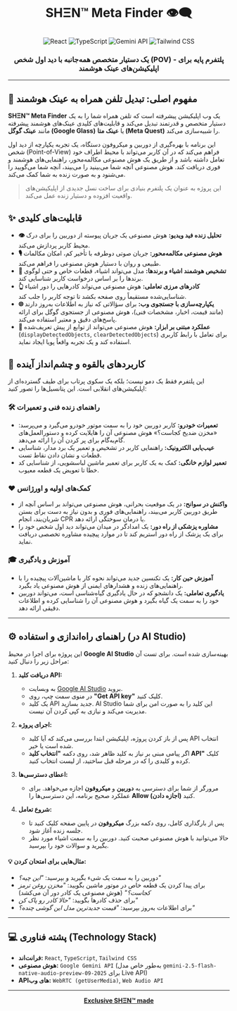 # <p align="center">SHΞN™ Meta Finder 👁️‍🗨️</p>
<p align="center">
  <img src="https://img.shields.io/badge/React-20232A?style=for-the-badge&logo=react&logoColor=61DAFB" alt="React" />
  <img src="https://img.shields.io/badge/TypeScript-007ACC?style=for-the-badge&logo=typescript&logoColor=white" alt="TypeScript" />
  <img src="https://img.shields.io/badge/Google%20Gemini-4285F4?style=for-the-badge&logo=google&logoColor=white" alt="Gemini API" />
  <img src="https://img.shields.io/badge/Tailwind_CSS-38B2AC?style=for-the-badge&logo=tailwind-css&logoColor=white" alt="Tailwind CSS" />
</p>

<h3 align="center">یک دستیار متخصص همه‌جانبه با دید اول شخص (POV) - پلتفرم پایه برای اپلیکیشن‌های عینک هوشمند</h3>

---

## 🎯 **مفهوم اصلی: تبدیل تلفن همراه به عینک هوشمند**

**SHΞN™ Meta Finder** یک وب اپلیکیشن پیشرفته است که تلفن همراه شما را به یک دستیار متخصص و قدرتمند تبدیل می‌کند و قابلیت‌های کلیدی عینک‌های هوشمند پیشرفته مانند **عینک گوگل (Google Glass)** یا **عینک متا (Meta Quest)** را شبیه‌سازی می‌کند.

این برنامه با بهره‌گیری از دوربین و میکروفون دستگاه، یک تجربه یکپارچه از دید اول شخص (Point-of-View) فراهم می‌کند که در آن کاربر می‌تواند با محیط اطراف خود تعامل داشته باشد و از طریق یک هوش مصنوعی مکالمه‌محور، راهنمایی‌های هوشمند و فوری دریافت کند. هوش مصنوعی آنچه شما می‌بینید را می‌بیند، آنچه شما می‌گویید را می‌شنود و به صورت زنده به شما کمک می‌کند.

> این پروژه به عنوان یک پلتفرم بنیادی برای ساخت نسل جدیدی از اپلیکیشن‌های واقعیت افزوده و دستیار زنده عمل می‌کند.

## ✨ **قابلیت‌های کلیدی**

- **👁️ تحلیل زنده فید ویدیو:** هوش مصنوعی یک جریان پیوسته از دوربین را برای درک محیط کاربر پردازش می‌کند.
- **🎙️ هوش مصنوعی مکالمه‌محور:** جریان صوتی دوطرفه با تأخیر کم، امکان مکالمات طبیعی و روان با دستیار هوش مصنوعی را فراهم می‌کند.
- **🧠 تشخیص هوشمند اشیاء و برندها:** مدل می‌تواند اشیاء، قطعات خاص و حتی لوگوی برندها را بر اساس درخواست کاربر شناسایی کند.
- **👆 کادرهای مرزی تعاملی:** هوش مصنوعی می‌تواند کادرهایی را دور اشیاء شناسایی‌شده مستقیماً روی صفحه بکشد تا توجه کاربر را جلب کند.
- **🌐 یکپارچه‌سازی با جستجوی وب:** برای سؤالاتی که نیاز به اطلاعات به‌روز دارند (مانند قیمت، اخبار، مشخصات فنی)، هوش مصنوعی از جستجوی گوگل برای ارائه پاسخ‌های دقیق و معتبر استفاده می‌کند.
- **🦾 عملکرد مبتنی بر ابزار:** هوش مصنوعی می‌تواند از توابع از پیش تعریف‌شده (`displayDetectedObjects`, `clearDetectedObjects`) برای تعامل با رابط کاربری استفاده کند و یک تجربه واقعاً پویا ایجاد نماید.

## 🚀 **کاربردهای بالقوه و چشم‌انداز آینده**

این پلتفرم فقط یک دمو نیست؛ بلکه یک سکوی پرتاب برای طیف گسترده‌ای از اپلیکیشن‌های انقلابی است. این پتانسیل‌ها را تصور کنید:

### 🛠️ **راهنمای زنده فنی و تعمیرات**
- **تعمیرات خودرو:** کاربر دوربین خود را به سمت موتور خودرو می‌گیرد و می‌پرسد: «مخزن ضدیخ کجاست؟» هوش مصنوعی آن را هایلایت کرده و دستورالعمل‌های گام‌به‌گام برای پر کردن آن را ارائه می‌دهد.
- **عیب‌یابی الکترونیک:** راهنمایی کاربر در تشخیص و تعمیر یک برد مدار، شناسایی قطعات و نشان دادن نقاط تست.
- **تعمیر لوازم خانگی:** کمک به یک کاربر برای تعمیر ماشین لباسشویی، از شناسایی کد خطا تا تعویض یک قطعه معیوب.

### ❤️ **کمک‌های اولیه و اورژانس**
- **واکنش در سوانح:** در یک موقعیت بحرانی، هوش مصنوعی می‌تواند بر اساس آنچه از طریق دوربین کاربر می‌بیند، راهنمایی‌های فوری و بدون نیاز به دست برای بستن شریان‌بند، انجام CPR یا درمان سوختگی ارائه دهد.
- **مشاوره پزشکی از راه دور:** یک امدادگر در میدان می‌تواند دید اول شخص خود را برای یک پزشک از راه دور استریم کند تا در موارد پیچیده مشاوره تخصصی دریافت نماید.

### 🎓 **آموزش و یادگیری**
- **آموزش حین کار:** یک تکنسین جدید می‌تواند نحوه کار با ماشین‌آلات پیچیده را با راهنمایی‌های زنده و هشدارهای ایمنی از هوش مصنوعی یاد بگیرد.
- **یادگیری تعاملی:** یک دانشجو که در حال یادگیری گیاه‌شناسی است، می‌تواند دوربین خود را به سمت یک گیاه بگیرد و هوش مصنوعی آن را شناسایی کرده و اطلاعات دقیقی ارائه دهد.

---

## ⚙️ **راهنمای راه‌اندازی و استفاده (در AI Studio)**

این پروژه برای اجرا در محیط **Google AI Studio** بهینه‌سازی شده است. برای تست آن مراحل زیر را دنبال کنید:

1.  **دریافت کلید API:**
    *   به وبسایت [Google AI Studio](https://aistudio.google.com/) بروید.
    *   در منوی سمت چپ، روی **"Get API key"** کلیک کنید.
    *   یک کلید API جدید بسازید. AI Studio این کلید را به صورت امن برای شما مدیریت می‌کند و نیازی به کپی کردن آن نیست.

2.  **اجرای پروژه:**
    *   پس از باز کردن پروژه، اپلیکیشن ابتدا بررسی می‌کند که آیا کلید API انتخاب شده است یا خیر.
    *   اگر پیامی مبنی بر نیاز به کلید ظاهر شد، روی دکمه **"انتخاب کلید API"** کلیک کرده و کلیدی را که در مرحله قبل ساختید، از لیست انتخاب کنید.

3.  **اعطای دسترسی‌ها:**
    *   مرورگر از شما برای دسترسی به **دوربین** و **میکروفون** اجازه می‌خواهد. برای عملکرد صحیح برنامه، این دسترسی‌ها را **Allow (اجازه دادن)** کنید.

4.  **شروع تعامل:**
    *   پس از بارگذاری کامل، روی دکمه بزرگ **میکروفون** در پایین صفحه کلیک کنید تا جلسه زنده آغاز شود.
    *   حالا می‌توانید با هوش مصنوعی صحبت کنید. دوربین را به سمت اشیاء مورد نظر بگیرید و سوالات خود را بپرسید.

#### **💡 مثال‌هایی برای امتحان کردن:**
- دوربین را به سمت یک شیء بگیرید و بپرسید: *"این چیه؟"*
- برای پیدا کردن یک قطعه خاص در موتور ماشین بگویید: *"مخزن روغن ترمز کجاست؟"* (هوش مصنوعی یک کادر دور آن می‌کشد)
- برای حذف کادرها بگویید: *"حالا کادر رو پاک کن"*
- برای اطلاعات به‌روز بپرسید: *"قیمت جدیدترین مدل این گوشی چنده؟"*

---

## 💻 **پشته فناوری (Technology Stack)**

- **فرانت‌اند:** `React`, `TypeScript`, `Tailwind CSS`
- **هوش مصنوعی:** `Google Gemini API` (به‌طور خاص مدل `gemini-2.5-flash-native-audio-preview-09-2025` برای Live API)
- **API‌های وب:** `WebRTC (getUserMedia)`, `Web Audio API`

---

<p align="center">
  <a href="https://T.me/shervini" target="_blank" rel="noopener noreferrer">
    <strong>Exclusive SHΞN™ made</strong>
  </a>
</p>

